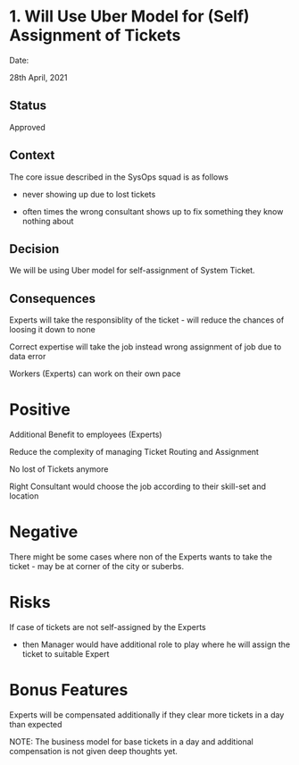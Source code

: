 # 1. Will Use Uber Model for (Self) Assignment of Tickets

Date:

28th April, 2021

## Status

Approved

## Context

The core issue described in the SysOps squad is as follows

- never showing up due to lost tickets

- often times the wrong consultant shows up to fix something they know nothing about


## Decision

We will be using Uber model for self-assignment of System Ticket. 

## Consequences

Experts will take the responsiblity of the ticket - will reduce the chances of loosing it down to none

Correct expertise will take the job instead wrong assignment of job due to data error

Workers (Experts) can work on their own pace


# Positive

Additional Benefit to employees (Experts)

Reduce the complexity of managing Ticket Routing and Assignment

No lost of Tickets anymore

Right Consultant would choose the job according to their skill-set and location

# Negative 

There might be some cases where non of the Experts wants to take the ticket - may be at corner of the city or suberbs.

# Risks 

If case of tickets are not self-assigned by the Experts 
 - then Manager would have additional role to play where he will assign the ticket to suitable Expert

# Bonus Features 

Experts will be compensated additionally if they clear more tickets in a day than expected

NOTE: The business model for base tickets in a day and additional compensation is not given deep thoughts yet.


